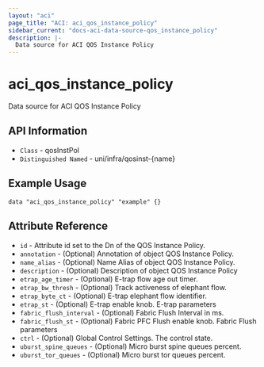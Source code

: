 ```yaml
---
layout: "aci"
page_title: "ACI: aci_qos_instance_policy"
sidebar_current: "docs-aci-data-source-qos_instance_policy"
description: |-
  Data source for ACI QOS Instance Policy
---
```


# aci_qos_instance_policy #

Data source for ACI QOS Instance Policy


## API Information ##

* `Class` - qosInstPol
* `Distinguished Named` - uni/infra/qosinst-{name}

## Example Usage ##

```hcl
data "aci_qos_instance_policy" "example" {}
```

## Attribute Reference ##
* `id` - Attribute id set to the Dn of the QOS Instance Policy.
* `annotation` - (Optional) Annotation of object QOS Instance Policy.
* `name_alias` - (Optional) Name Alias of object QOS Instance Policy.
* `description` - (Optional) Description of object QOS Instance Policy
* `etrap_age_timer` - (Optional) E-trap flow age out timer. 
* `etrap_bw_thresh` - (Optional) Track activeness of elephant flow. 
* `etrap_byte_ct` - (Optional) E-trap elephant flow identifier. 
* `etrap_st` - (Optional) E-trap enable knob. E-trap parameters
* `fabric_flush_interval` - (Optional) Fabric Flush Interval in ms. 
* `fabric_flush_st` - (Optional) Fabric PFC Flush enable knob. Fabric Flush parameters
* `ctrl` - (Optional) Global Control Settings. The control state.
* `uburst_spine_queues` - (Optional) Micro burst spine queues percent.
* `uburst_tor_queues` - (Optional) Micro burst tor queues percent.
